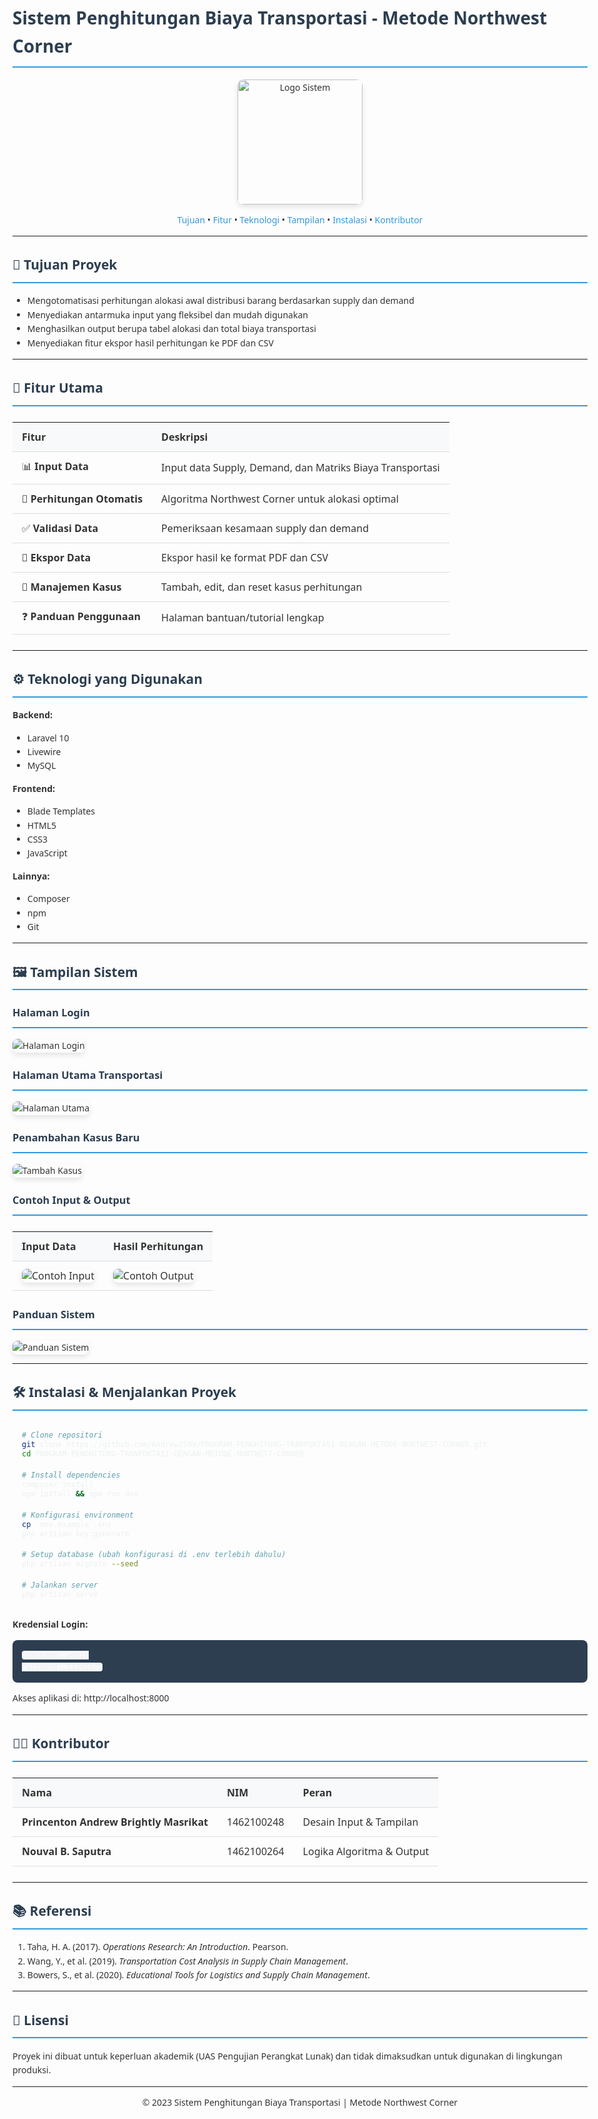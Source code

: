 # Sistem Penghitungan Biaya Transportasi - Metode Northwest Corner

<p align="center">
  <img src="./public/Test/Image/logo.png" alt="Logo Sistem" width="200" style="border-radius: 10px; box-shadow: 0 4px 8px rgba(0,0,0,0.1);">
</p>

<div align="center">
  <a href="#-tujuan-proyek">Tujuan</a> •
  <a href="#-fitur-utama">Fitur</a> •
  <a href="#-teknologi-yang-digunakan">Teknologi</a> •
  <a href="#-tampilan-sistem">Tampilan</a> •
  <a href="#-instalasi--menjalankan-proyek">Instalasi</a> •
  <a href="#-kontributor">Kontributor</a>
</div>

---

## 🧭 Tujuan Proyek

- Mengotomatisasi perhitungan alokasi awal distribusi barang berdasarkan supply dan demand
- Menyediakan antarmuka input yang fleksibel dan mudah digunakan
- Menghasilkan output berupa tabel alokasi dan total biaya transportasi
- Menyediakan fitur ekspor hasil perhitungan ke PDF dan CSV

---

## 🔧 Fitur Utama

| Fitur | Deskripsi |
|-------|-----------|
| 📊 **Input Data** | Input data Supply, Demand, dan Matriks Biaya Transportasi |
| 🧮 **Perhitungan Otomatis** | Algoritma Northwest Corner untuk alokasi optimal |
| ✅ **Validasi Data** | Pemeriksaan kesamaan supply dan demand |
| 💾 **Ekspor Data** | Ekspor hasil ke format PDF dan CSV |
| 🔄 **Manajemen Kasus** | Tambah, edit, dan reset kasus perhitungan |
| ❓ **Panduan Penggunaan** | Halaman bantuan/tutorial lengkap |

---

## ⚙️ Teknologi yang Digunakan

**Backend:**
- Laravel 10
- Livewire
- MySQL

**Frontend:**
- Blade Templates
- HTML5
- CSS3
- JavaScript

**Lainnya:**
- Composer
- npm
- Git

---

## 🖼 Tampilan Sistem

### Halaman Login
![Halaman Login](./public/Test/Image/login.png)

### Halaman Utama Transportasi
![Halaman Utama](./public/Test/Image/tampulan-utama.png)

### Penambahan Kasus Baru
![Tambah Kasus](./public/Test/Image/tambah-kasus.png)

### Contoh Input & Output
| Input Data | Hasil Perhitungan |
|------------|-------------------|
| ![Contoh Input](./public/Test/Image/Input.png) | ![Contoh Output](./public/Test/Image/Output.png) |

### Panduan Sistem
![Panduan Sistem](./public/Test/Image/panduan.png)

---

## 🛠 Instalasi & Menjalankan Proyek

```bash
# Clone repositori
git clone https://github.com/Andrew2509/PROGRAM-PENGHITUNG-TRANPORTASI-DENGAN-METODE-NORTWEST-CORNER.git
cd PROGRAM-PENGHITUNG-TRANPORTASI-DENGAN-METODE-NORTWEST-CORNER

# Install dependencies
composer install
npm install && npm run dev

# Konfigurasi environment
cp .env.example .env
php artisan key:generate

# Setup database (ubah konfigurasi di .env terlebih dahulu)
php artisan migrate --seed

# Jalankan server
php artisan serve
```

**Kredensial Login:**
```
Username: admin
Password: 12345678
```

Akses aplikasi di: http://localhost:8000

---

## 👨‍💻 Kontributor

| Nama | NIM | Peran |
|------|-----|-------|
| **Princenton Andrew Brightly Masrikat** | 1462100248 | Desain Input & Tampilan |
| **Nouval B. Saputra** | 1462100264 | Logika Algoritma & Output |

---

## 📚 Referensi
1. Taha, H. A. (2017). *Operations Research: An Introduction*. Pearson.
2. Wang, Y., et al. (2019). *Transportation Cost Analysis in Supply Chain Management*.
3. Bowers, S., et al. (2020). *Educational Tools for Logistics and Supply Chain Management*.

---

## 📜 Lisensi
Proyek ini dibuat untuk keperluan akademik (UAS Pengujian Perangkat Lunak) dan tidak dimaksudkan untuk digunakan di lingkungan produksi.

---

<p align="center">
  © 2023 Sistem Penghitungan Biaya Transportasi | Metode Northwest Corner
</p>

<style>
  body {
    font-family: 'Segoe UI', Tahoma, Geneva, Verdana, sans-serif;
    line-height: 1.6;
    color: #333;
    max-width: 1200px;
    margin: 0 auto;
    padding: 20px;
  }
  
  h1, h2, h3 {
    color: #2c3e50;
    border-bottom: 2px solid #3498db;
    padding-bottom: 10px;
  }
  
  table {
    width: 100%;
    border-collapse: collapse;
    margin: 25px 0;
  }
  
  th, td {
    padding: 12px 15px;
    text-align: left;
    border-bottom: 1px solid #ddd;
  }
  
  th {
    background-color: #f8f9fa;
  }
  
  tr:hover {
    background-color: #f5f5f5;
  }
  
  code {
    background: #f8f9fa;
    padding: 2px 6px;
    border-radius: 4px;
    font-family: 'Fira Code', monospace;
  }
  
  pre {
    background: #2c3e50;
    color: #ecf0f1;
    padding: 15px;
    border-radius: 8px;
    overflow-x: auto;
  }
  
  img {
    max-width: 100%;
    border-radius: 8px;
    box-shadow: 0 4px 8px rgba(0,0,0,0.1);
  }
  
  a {
    color: #3498db;
    text-decoration: none;
  }
  
  a:hover {
    text-decoration: underline;
  }
</style>
